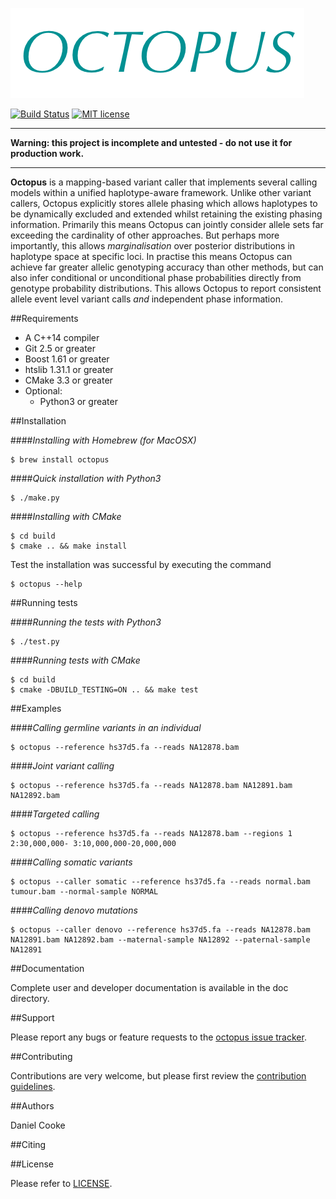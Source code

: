 ![Octopus logo](banner.png)

[![Build Status](https://travis-ci.com/dancooke/octopus.svg?token=U9L3a7MWio2P3XpPT3JV&branch=master)](https://travis-ci.com/dancooke/octopus)
[![MIT license](http://img.shields.io/badge/license-MIT-brightgreen.svg)](http://opensource.org/licenses/MIT)

---

**Warning: this project is incomplete and untested - do not use it for production work.**

---

**Octopus** is a mapping-based variant caller that implements several calling models within a unified haplotype-aware framework. Unlike other variant callers, Octopus explicitly stores allele phasing which allows haplotypes to be dynamically excluded and extended whilst retaining the existing phasing information. Primarily this means Octopus can jointly consider allele sets far exceeding the cardinality of other approaches. But perhaps more importantly, this allows *marginalisation* over posterior distributions in haplotype space at specific loci. In practise this means Octopus can achieve far greater allelic genotyping accuracy than other methods, but can also infer conditional or unconditional phase probabilities directly from genotype probability distributions. This allows Octopus to report consistent allele event level variant calls *and* independent phase information.

##Requirements
* A C++14 compiler
* Git 2.5 or greater
* Boost 1.61 or greater
* htslib 1.31.1 or greater
* CMake 3.3 or greater
* Optional:
    * Python3 or greater

##Installation

####*Installing with Homebrew (for MacOSX)*
```shell
$ brew install octopus
```

####*Quick installation with Python3*
```shell
$ ./make.py
```

####*Installing with CMake*
```shell
$ cd build
$ cmake .. && make install
```

Test the installation was successful by executing the command 

```shell
$ octopus --help
```

##Running tests

####*Running the tests with Python3*
```shell
$ ./test.py
```

####*Running tests with CMake*
```shell
$ cd build
$ cmake -DBUILD_TESTING=ON .. && make test
```

##Examples

####*Calling germline variants in an individual*
```shell
$ octopus --reference hs37d5.fa --reads NA12878.bam
```

####*Joint variant calling*
```shell
$ octopus --reference hs37d5.fa --reads NA12878.bam NA12891.bam NA12892.bam
```

####*Targeted calling*
```shell
$ octopus --reference hs37d5.fa --reads NA12878.bam --regions 1 2:30,000,000- 3:10,000,000-20,000,000
```

####*Calling somatic variants*
```shell
$ octopus --caller somatic --reference hs37d5.fa --reads normal.bam tumour.bam --normal-sample NORMAL
```

####*Calling denovo mutations*
```shell
$ octopus --caller denovo --reference hs37d5.fa --reads NA12878.bam NA12891.bam NA12892.bam --maternal-sample NA12892 --paternal-sample NA12891
```

##Documentation

Complete user and developer documentation is available in the doc directory.

##Support

Please report any bugs or feature requests to the [octopus issue tracker](https://github.com/dancooke/octopus/issues).

##Contributing

Contributions are very welcome, but please first review the [contribution guidelines](CONTRIBUTING.md).

##Authors

Daniel Cooke

##Citing



##License

Please refer to [LICENSE](LICENSE).
